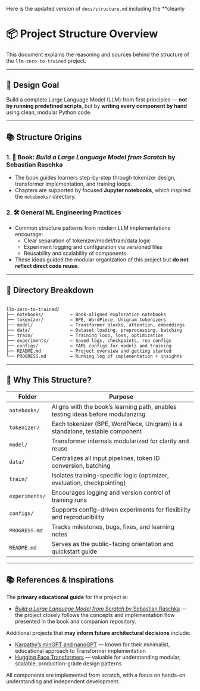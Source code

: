 Here is the updated version of `docs/structure.md` including the **cleanly 
# 📦 Project Structure Overview

This document explains the reasoning and sources behind the structure of the `llm-zero-to-trained` project.

---

## 🧠 Design Goal

Build a complete Large Language Model (LLM) from first principles — **not by running predefined scripts**, but by **writing every component by hand** using clean, modular Python code.

---

## 📚 Structure Origins

### 1. 🧱 Book: *Build a Large Language Model from Scratch* by Sebastian Raschka
- The book guides learners step-by-step through tokenizer design, transformer implementation, and training loops.
- Chapters are supported by focused **Jupyter notebooks**, which inspired the `notebooks/` directory.

### 2. 🛠️ General ML Engineering Practices
- Common structure patterns from modern LLM implementations encourage:
  - Clear separation of tokenizer/model/train/data logic
  - Experiment logging and configuration via versioned files
  - Reusability and scalability of components
- These ideas guided the modular organization of this project but **do not reflect direct code reuse**.

---

## 📁 Directory Breakdown

```

llm-zero-to-trained/
├── notebooks/          ← Book-aligned exploration notebooks
├── tokenizer/          ← BPE, WordPiece, Unigram tokenizers
├── model/              ← Transformer blocks, attention, embeddings
├── data/               ← Dataset loading, preprocessing, batching
├── train/              ← Training loop, loss, optimization
├── experiments/        ← Saved logs, checkpoints, run configs
├── configs/            ← YAML configs for models and training
├── README.md           ← Project overview and getting started
└── PROGRESS.md         ← Running log of implementation + insights

```

---

## 🔁 Why This Structure?

| Folder         | Purpose                                                                         |
| -------------- | ------------------------------------------------------------------------------- |
| `notebooks/`   | Aligns with the book’s learning path, enables testing ideas before modularizing |
| `tokenizer/`   | Each tokenizer (BPE, WordPiece, Unigram) is a standalone, testable component    |
| `model/`       | Transformer internals modularized for clarity and reuse                         |
| `data/`        | Centralizes all input pipelines, token ID conversion, batching                  |
| `train/`       | Isolates training-specific logic (optimizer, evaluation, checkpointing)         |
| `experiments/` | Encourages logging and version control of training runs                         |
| `configs/`     | Supports config-driven experiments for flexibility and reproducibility          |
| `PROGRESS.md`  | Tracks milestones, bugs, fixes, and learning notes                              |
| `README.md`    | Serves as the public-facing orientation and quickstart guide                    |

---

## 📚 References & Inspirations

The **primary educational guide** for this project is:

- [_Build a Large Language Model from Scratch_ by Sebastian Raschka](https://github.com/rasbt/LLMs-from-scratch) — the project closely follows the concepts and implementation flow presented in the book and companion repository.

Additional projects that **may inform future architectural decisions** include:

- [Karpathy’s minGPT and nanoGPT](https://github.com/karpathy/nanoGPT) — known for their minimalist, educational approach to Transformer implementation
- [Hugging Face Transformers](https://github.com/huggingface/transformers) — valuable for understanding modular, scalable, production-grade design patterns

All components are implemented from scratch, with a focus on hands-on understanding and independent development.
